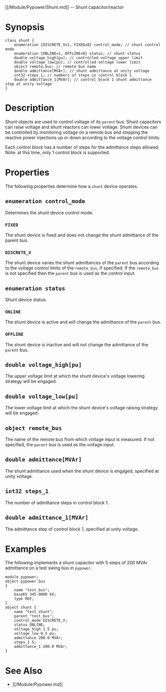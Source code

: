 [[/Module/Pypower/Shunt.md]] -- Shunt capacitor/reactor

# Synopsis

~~~
class shunt {
    enumeration {DISCRETE_V=1, FIXED=0} control_mode; // shunt control mode
    enumeration {ONLINE=1, OFFLINE=0} status; // shunt status
    double voltage_high[pu]; // controlled voltage upper limit
    double voltage_low[pu]; // controlled voltage lower limit
    object remote_bus; // remote bus name
    double admittance[MVAr]; // shunt admittance at unity voltage
    int32 steps_1; // numbers of steps in control block 1
    double admittance_1[MVAr]; // control block 1 shunt admittance step at unity voltage
}
~~~

# Description

Shunt objects are used to control voltage of its `parent` bus. Shunt capacitors can raise voltage and shunt reactors can lower voltage. Shunt devices can be controlled by monitoring voltage on a remote bus and stepping the reactive power injections up or down according to the voltage control limits.

Each control block has a number of steps for the admittance steps allowed. Note: at this time, only 1 control block is supported.

# Properties

The following properties determine how a `shunt` device operates.

## `enumeration control_mode`

Determines the shunt device control mode.

### `FIXED`

The shunt device is fixed and does not change the shunt admittance of the parent bus.

### `DISCRETE_V`

The shunt device varies the shunt admittances of the `parent` bus according to the voltage control limits of the `remote_bus`, if specified. If the `remote_bus` is not specified then the `parent` bus is used as the control input.

## `enumeration status`

Shunt device status.

### `ONLINE`

The shunt device is active and will change the admittance of the `parent` bus.

### `OFFLINE`

The shunt device is inactive and will not change the admittance of the `parent` bus.

## `double voltage_high[pu]`

The upper voltage limit at which the shunt device's voltage lowering strategy will be engaged.

## `double voltage_low[pu]`

The lower voltage limit at which the shunt device's voltage raising strategy will be engaged.

## `object remote_bus`

The name of the remote bus from which voltage input is measured. If not specified, the `parent` bus is used as the voltage input.

## `double admittance[MVAr]`

The shunt admittance used when the shunt device is engaged, specified at unity voltage.

## `int32 steps_1`

The number of admittance steps in control block 1.


## `double admittance_1[MVAr]`

The admittance step of control block 1, specified at unity voltage.

# Examples

The following implements a shunt capacitor with 5 steps of 200 MVAr admittance on a test swing bus in `pypower`.

~~~
module pypower;
object pypower.bus 
{
    name "test_bus"; 
    baseKV 345.0000 kV;
    type REF; 
}
object shunt { 
    name "test_shunt";
    parent "test_bus";
    control_mode DISCRETE_V;
    status ONLINE;
    voltage_high 1.5 pu;
    voltage_low 0.5 pu;
    admittance 200.0 MVAr;
    steps_1 5;
    admittance_1 200.0 MVAr;
}
~~~

# See Also

* [[/Module/Pypower.md]]
